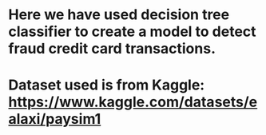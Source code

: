 # Here we have used decision tree classifier to create a model to detect fraud credit card transactions.
# Dataset used is from Kaggle: https://www.kaggle.com/datasets/ealaxi/paysim1
